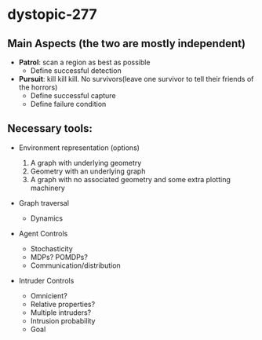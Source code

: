 # dystopic-277

## Main Aspects (the two are mostly independent)

 - __Patrol__: scan a region as best as possible
   - Define successful detection
 - __Pursuit__: kill kill kill. No survivors(leave one survivor to tell their friends of the horrors)
   - Define successful capture
   - Define failure condition
 
 ## Necessary tools:
 
  - Environment representation (options)
      1) A graph with underlying geometry
      2) Geometry with an underlying graph
      3) A graph with no associated geometry and some extra plotting machinery
    
 - Graph traversal
   - Dynamics

 - Agent Controls
   - Stochasticity
   - MDPs? POMDPs?
   - Communication/distribution
 
 - Intruder Controls
   - Omnicient? 
   - Relative properties?
   - Multiple intruders?
   - Intrusion probability 
   - Goal
   
